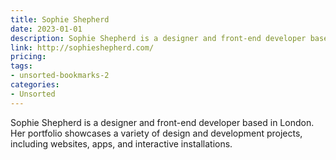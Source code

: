 ```yaml
---
title: Sophie Shepherd
date: 2023-01-01
description: Sophie Shepherd is a designer and front-end developer based in London. Her portfolio showcases a variety of design and development projects, including websites, apps, and interactive installations.
link: http://sophieshepherd.com/
pricing: 
tags: 
- unsorted-bookmarks-2 
categories: 
- Unsorted 
---
```


Sophie Shepherd is a designer and front-end developer based in London. Her portfolio showcases a variety of design and development projects, including websites, apps, and interactive installations.